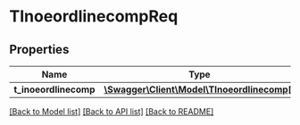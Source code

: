 # TInoeordlinecompReq

## Properties
Name | Type | Description | Notes
------------ | ------------- | ------------- | -------------
**t_inoeordlinecomp** | [**\Swagger\Client\Model\TInoeordlinecomp[]**](TInoeordlinecomp.md) |  | [optional] 

[[Back to Model list]](../README.md#documentation-for-models) [[Back to API list]](../README.md#documentation-for-api-endpoints) [[Back to README]](../README.md)


